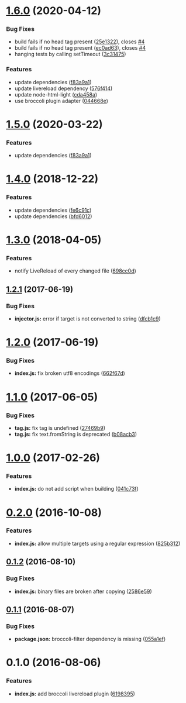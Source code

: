 <a name="1.6.0"></a>
# [1.6.0](https://github.com/stfsy/broccoli-livereload/compare/v1.4.0...v1.6.0) (2020-04-12)


### Bug Fixes

* build fails if no head tag present ([25e1322](https://github.com/stfsy/broccoli-livereload/commit/25e1322)), closes [#4](https://github.com/stfsy/broccoli-livereload/issues/4)
* build fails if no head tag present ([ec0ad63](https://github.com/stfsy/broccoli-livereload/commit/ec0ad63)), closes [#4](https://github.com/stfsy/broccoli-livereload/issues/4)
* hanging tests by calling setTimeout ([3c31475](https://github.com/stfsy/broccoli-livereload/commit/3c31475))


### Features

* update dependencies ([f83a9a1](https://github.com/stfsy/broccoli-livereload/commit/f83a9a1))
* update livereload dependency ([576f414](https://github.com/stfsy/broccoli-livereload/commit/576f414))
* update node-html-light ([cda458a](https://github.com/stfsy/broccoli-livereload/commit/cda458a))
* use broccoli plugin adapter ([044668e](https://github.com/stfsy/broccoli-livereload/commit/044668e))



<a name="1.5.0"></a>
# [1.5.0](https://github.com/stfsy/broccoli-livereload/compare/v1.4.0...v1.5.0) (2020-03-22)


### Features

* update dependencies ([f83a9a1](https://github.com/stfsy/broccoli-livereload/commit/f83a9a1))



<a name="1.4.0"></a>
# [1.4.0](https://github.com/stfsy/broccoli-livereload/compare/v1.3.0...v1.4.0) (2018-12-22)


### Features

* update dependencies ([fe6c91c](https://github.com/stfsy/broccoli-livereload/commit/fe6c91c))
* update dependencies ([bfd6012](https://github.com/stfsy/broccoli-livereload/commit/bfd6012))



<a name="1.3.0"></a>
# [1.3.0](https://github.com/stfsy/broccoli-livereload/compare/v1.2.1...v1.3.0) (2018-04-05)


### Features

* notify LiveReload of every changed file ([698cc0d](https://github.com/stfsy/broccoli-livereload/commit/698cc0d))



<a name="1.2.1"></a>
## [1.2.1](https://github.com/stfsy/broccoli-livereload/compare/v1.2.0...v1.2.1) (2017-06-19)


### Bug Fixes

* **injector.js:** error if target is not converted to string ([dfcb1c9](https://github.com/stfsy/broccoli-livereload/commit/dfcb1c9))



<a name="1.2.0"></a>
# [1.2.0](https://github.com/stfsy/broccoli-livereload/compare/v1.1.0...v1.2.0) (2017-06-19)


### Bug Fixes

* **index.js:** fix broken utf8 encodings ([662f67d](https://github.com/stfsy/broccoli-livereload/commit/662f67d))



<a name="1.1.0"></a>
# [1.1.0](https://github.com/stfsy/broccoli-livereload/compare/v1.0.0...v1.1.0) (2017-06-05)


### Bug Fixes

* **tag.js:** fix tag is undefined ([27469b9](https://github.com/stfsy/broccoli-livereload/commit/27469b9))
* **tag.js:** fix text.fromString is deprecated ([b08acb3](https://github.com/stfsy/broccoli-livereload/commit/b08acb3))



<a name="1.0.0"></a>
# [1.0.0](https://github.com/stfsy/broccoli-livereload/compare/v0.2.0...v1.0.0) (2017-02-26)


### Features

* **index.js:** do not add script when building ([041c73f](https://github.com/stfsy/broccoli-livereload/commit/041c73f))



<a name="0.2.0"></a>
# [0.2.0](https://github.com/stfsy/broccoli-livereload/compare/v0.1.2...v0.2.0) (2016-10-08)


### Features

* **index.js:** allow multiple targets using a regular expression ([825b312](https://github.com/stfsy/broccoli-livereload/commit/825b312))



<a name="0.1.2"></a>
## [0.1.2](https://github.com/stfsy/broccoli-livereload/compare/v0.1.1...v0.1.2) (2016-08-10)


### Bug Fixes

* **index.js:** binary files are broken after copying ([2586e59](https://github.com/stfsy/broccoli-livereload/commit/2586e59))



<a name="0.1.1"></a>
## [0.1.1](https://github.com/stfsy/broccoli-livereload/compare/v0.1.0...v0.1.1) (2016-08-07)

### Bug Fixes

* **package.json:** broccoli-filter dependency is missing ([055a1ef](https://github.com/stfsy/broccoli-livereload/commit/055a1ef))

<a name="0.1.0"></a>
# 0.1.0 (2016-08-06)

### Features

* **index.js:** add broccoli livereload plugin ([6198395](https://github.com/stfsy/broccoli-livereload/commit/6198395))



